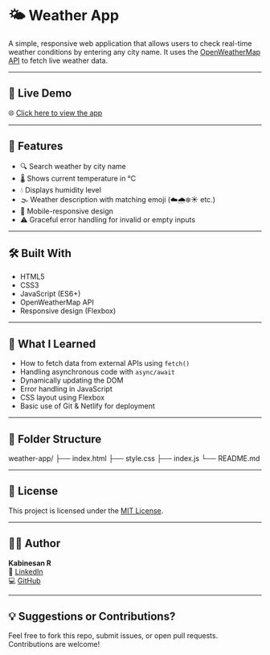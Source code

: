 # 🌤️ Weather App

A simple, responsive web application that allows users to check real-time weather conditions by entering any city name. It uses the [OpenWeatherMap API](https://openweathermap.org/api) to fetch live weather data.

---

## 🚀 Live Demo

🌐 [Click here to view the app](https://kabinesan-weather-app.netlify.app/)  

---

## 📸 Features

- 🔍 Search weather by city name
- 🌡️ Shows current temperature in °C
- 💧 Displays humidity level
- 🌫️ Weather description with matching emoji (☁️🌧️❄️☀️ etc.)
- 📱 Mobile-responsive design
- ⚠️ Graceful error handling for invalid or empty inputs

---

## 🛠️ Built With

- HTML5
- CSS3
- JavaScript (ES6+)
- OpenWeatherMap API
- Responsive design (Flexbox)

---

## 🧠 What I Learned

- How to fetch data from external APIs using `fetch()`
- Handling asynchronous code with `async/await`
- Dynamically updating the DOM
- Error handling in JavaScript
- CSS layout using Flexbox
- Basic use of Git & Netlify for deployment

---

## 📂 Folder Structure
weather-app/
├── index.html
├── style.css
├── index.js
└── README.md

---

## 📄 License

This project is licensed under the [MIT License](LICENSE).

---

## 🙋‍♂️ Author

**Kabinesan R**  
🔗 [LinkedIn](https://www.linkedin.com/in/kabinesan)  
💻 [GitHub](https://github.com/Kabinesan)

---

## 💡 Suggestions or Contributions?

Feel free to fork this repo, submit issues, or open pull requests. Contributions are welcome!



